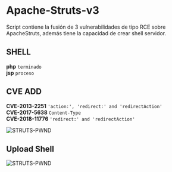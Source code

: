 # Apache-Struts-v3

Script contiene la fusión de 3 vulnerabilidades de tipo RCE sobre ApacheStruts, además tiene la capacidad de crear shell servidor.

## SHELL
**php** `terminado`<br>
**jsp** `proceso`<br>

## CVE ADD
**CVE-2013-2251**  `'action:', 'redirect:' and 'redirectAction'`<br>
**CVE-2017-5638**  `Content-Type`<br>
**CVE-2018-11776** `'redirect:' and 'redirectAction'`<br>

![STRUTS-PWND](https://github.com/s1kr10s/Apache-Struts-v3/blob/master/screen.png)

## Upload Shell
![STRUTS-PWND](https://github.com/s1kr10s/Apache-Struts-v3/blob/master/shell.png)

